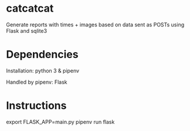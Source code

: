 # catcatcat
Generate reports with times + images based on data sent as POSTs using Flask and sqlite3

# Dependencies
Installation:
python 3 & pipenv

Handled by pipenv:
Flask

# Instructions
export FLASK_APP=main.py
pipenv run flask 
